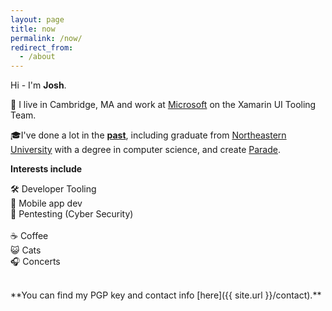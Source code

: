 ```yaml
---
layout: page
title: now
permalink: /now/
redirect_from:
  - /about
---
```


Hi - I'm **Josh**.

📍 I live in Cambridge, MA and work at [Microsoft](https://microsoft.com/) on the Xamarin UI Tooling Team.

🎓I've done a lot in the [**past**](/past), including graduate from [Northeastern University](http://ccs.neu.edu/home/joshua) with a degree in computer science, and create [Parade](https://parade.events/).

**Interests include**

🛠 Developer Tooling<br>
📱 Mobile app dev<br>
🔐 Pentesting (Cyber Security)<br>
<br>
☕️ Coffee<br>
😺 Cats<br>
🎧 Concerts

<br>
**You can find my PGP key and contact info [here]({{ site.url }}/contact).**
